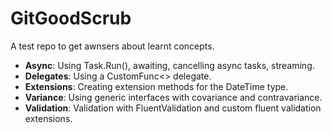# GitGoodScrub

A test repo to get awnsers about learnt concepts.
- **Async**: Using Task.Run(), awaiting, cancelling async tasks, streaming.
- **Delegates**: Using a CustomFunc<> delegate.
- **Extensions**: Creating extension methods for the DateTime type.
- **Variance**: Using generic interfaces with covariance and contravariance.
- **Validation**: Validation with FluentValidation and custom fluent validation extensions.
